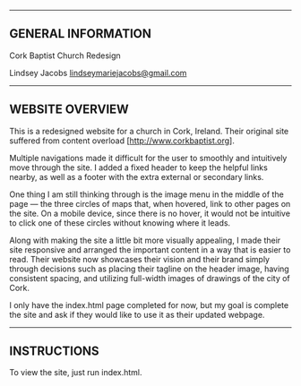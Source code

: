 -------------------
GENERAL INFORMATION
-------------------

Cork Baptist Church Redesign

Lindsey Jacobs
lindseymariejacobs@gmail.com

-------------------
WEBSITE OVERVIEW
-------------------

This is a redesigned website for a church in Cork, Ireland. Their original site suffered from content overload [http://www.corkbaptist.org].

Multiple navigations made it difficult for the user to smoothly and intuitively move through the site. I added a fixed header to keep the helpful links nearby, as well as a footer with the extra external or secondary links.

One thing I am still thinking through is the image menu in the middle of the page &mdash; the three circles of maps that, when hovered, link to other pages on the site. On a mobile device, since there is no hover, it would not be intuitive to click one of these circles without knowing where it leads.

Along with making the site a little bit more visually appealing, I made their site responsive and arranged the important content in a way that is easier to read. Their website now showcases their vision and their brand simply through decisions such as placing their tagline on the header image, having consistent spacing, and utilizing full-width images of drawings of the city of Cork.

I only have the index.html page completed for now, but my goal is complete the site and ask if they would like to use it as their updated webpage.


-------------------
INSTRUCTIONS
-------------------

To view the site, just run index.html.

